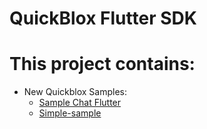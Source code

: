 # QuickBlox Flutter SDK

# This project contains:

* New Quickblox Samples:
  * [Sample Chat Flutter](https://github.com/QuickBlox/quickblox-flutter-samples/tree/master/chat_sample)
  * [Simple-sample](https://github.com/QuickBlox/quickblox-flutter-samples/tree/master/simple_sample)